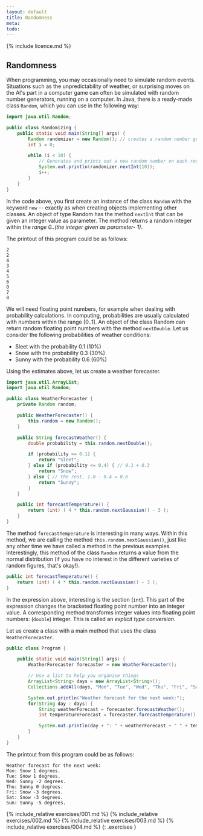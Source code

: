 ```yaml
---
layout: default
title: Randomness
meta: 
todo: 
---
```

{% include licence.md %}

## Randomness

When programming, you may occasionally need to simulate random events. Situations such as the unpredictability of weather, or surprising moves on the AI's part in a computer game can often be simulated with random number generators, running on a computer. In Java, there is a ready-made class `Random`, which you can use in the following way:

```java
import java.util.Random;

public class Randomizing {
    public static void main(String[] args) {
        Random randomizer = new Random(); // creates a random number generator
        int i = 0;

        while (i < 10) {
            // Generates and prints out a new random number on each round of the loop
            System.out.println(randomizer.nextInt(10));
            i++;
        }
    }
}
```

In the code above, you first create an instance of the class `Random` with the keyword `new` -- exactly as when creating objects implementing other classes. An object of type Random has the method `nextInt` that can be given an integer value as parameter. The method returns a random integer within the *range 0..(the integer given as parameter- 1)*.

The printout of this program could be as follows:

```output
2
2
4
3
4
5
6
0
7
8
```

We will need floating point numbers, for example when dealing with probability calculations. In computing, probabilities are usually calculated with numbers within the range [0..1]. An object of the class Random can return random floating point numbers with the method `nextDouble`. Let us consider the following probabilities of weather conditions:

* Sleet with the probability 0.1 (10%)
* Snow with the probability 0.3 (30%)
* Sunny with the probability 0.6 (60%)

Using the estimates above, let us create a weather forecaster.

```java
import java.util.ArrayList;
import java.util.Random;

public class WeatherForecaster {
    private Random random;

    public WeatherForecaster() {
        this.random = new Random();
    }

    public String forecastWeather() {
        double probability = this.random.nextDouble();

        if (probability <= 0.1) {
            return "Sleet";
        } else if (probability <= 0.4) { // 0.1 + 0.3
            return "Snow";
        } else { // the rest, 1.0 - 0.4 = 0.6
            return "Sunny";
        }
    }

    public int forecastTemperature() {
        return (int) ( 4 * this.random.nextGaussian() - 3 );
    }
}
```

The method `forecastTemperature` is interesting in many ways. Within this method, we are calling the method `this.random.nextGaussian()`, just like any other time we have called a method in the previous examples. Interestingly, this method of the class `Random` returns a value from the normal distribution (if you have no interest in the different varieties of random figures, that's okay!).

```java
public int forecastTemperature() {
    return (int) ( 4 * this.random.nextGaussian() - 3 );
}
```

In the expression above, interesting is the section (`int`). This part of the expression changes the bracketed floating point number into an integer value. A corresponding method transforms integer values into floating point numbers: (`double`) integer. This is called an *explicit type conversion*.

Let us create a class with a main method that uses the class `WeatherForecaster`.

```java
public class Program {

    public static void main(String[] args) {
        WeatherForecaster forecaster = new WeatherForecaster();

        // Use a list to help you organise things
        ArrayList<String> days = new ArrayList<String>();
        Collections.addAll(days, "Mon", "Tue", "Wed", "Thu", "Fri", "Sat", "Sun");

        System.out.println("Weather forecast for the next week:");
        for(String day : days) {
            String weatherForecast = forecaster.forecastWeather();
            int temperatureForecast = forecaster.forecastTemperature();

            System.out.println(day + ": " + weatherForecast + " " + temperatureForecast + " degrees.");
        }
    }
}
```

The printout from this program could be as follows:

```output
Weather forecast for the next week:
Mon: Snow 1 degrees.
Tue: Snow 1 degrees.
Wed: Sunny -2 degrees.
Thu: Sunny 0 degrees.
Fri: Snow -3 degrees.
Sat: Snow -3 degrees.
Sun: Sunny -5 degrees.
```

{% include_relative exercises/001.md %}
{% include_relative exercises/002.md %}
{% include_relative exercises/003.md %}
{% include_relative exercises/004.md %}
{: .exercises }